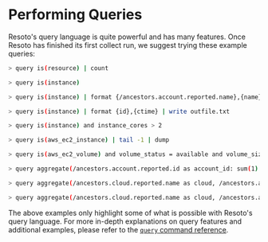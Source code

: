 # Performing Queries

Resoto's query language is quite powerful and has many features. Once Resoto has finished its first collect run, we suggest trying these example queries:

```bash title="Get number of collected resources"
> query is(resource) | count
```

```bash title="Get list of all the compute instances"
> query is(instance)
```

```bash title="Get CSV-style list of name, type, cores, and memory for each account"
> query is(instance) | format {/ancestors.account.reported.name},{name},{instance_type},{instance_cores},{instance_memory}
```

```bash title="Write formatted list of instance IDs and their creation times to outfile.txt"
> query is(instance) | format {id},{ctime} | write outfile.txt
```

```bash title="Get list of all compute instances with more than two CPU cores"
> query is(instance) and instance_cores > 2
```

```bash title="Get all AWS EC2 instances and display the metadata of the last instance"
> query is(aws_ec2_instance) | tail -1 | dump
```

```bash title="Get list of EBS volumes that are not in use, larger than 10GB, older than 30 days, and with no I/O during the past 7 days"
> query is(aws_ec2_volume) and volume_status = available and volume_size > 10 and age > 30d and last_access > 7d
```

```bash title="Aggregate the number of EC2 instances by account ID"
> query aggregate(/ancestors.account.reported.id as account_id: sum(1) as instance_count): is(aws_ec2_instance)
```

```bash title="Aggregate RAM usage (bytes) data grouped by cloud, account, region, and instance type"
> query aggregate(/ancestors.cloud.reported.name as cloud, /ancestors.account.reported.name as account, /ancestors.region.reported.name as region, instance_type as type: sum(instance_memory * 1024 * 1024 * 1024) as memory_bytes): is(instance) and instance_status == running
```

```bash title="Aggregate hourly instance cost grouped by cloud, account, region, and type from the cost information associated with the instance_type higher up in the graph"
> query aggregate(/ancestors.cloud.reported.name as cloud, /ancestors.account.reported.name as account, /ancestors.region.reported.name as region, instance_type as type: sum(/ancestors.instance_type.reported.ondemand_cost) as instances_hourly_cost_estimate): is(instance) and instance_status == running
```

The above examples only highlight some of what is possible with Resoto's query language. For more in-depth explanations on query features and additional examples, please refer to the [`query` command reference](https://resoto.com/docs/reference/cli/query).
